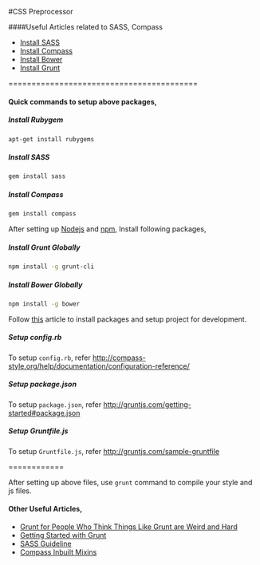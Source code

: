 #CSS Preprocessor

####Useful Articles related to SASS, Compass

* [Install SASS](http://sass-lang.com/install)
* [Install Compass](http://compass-style.org/install/)
* [Install Bower](http://bower.io/#install-bower)
* [Install Grunt](http://gruntjs.com/getting-started)

=========================================


#### Quick commands to setup above packages,


##### Install Rubygem
```bash
apt-get install rubygems
```


##### Install SASS
```bash
gem install sass
```


##### Install Compass
```bash
gem install compass
```



After setting up [Nodejs](http://nodejs.org/) and [npm](https://npmjs.org/), Install following packages,



##### Install Grunt Globally
```bash
npm install -g grunt-cli
```


##### Install Bower Globally
```bash
npm install -g bower
```


Follow [this](http://docs.rtcamp.com/rtpanel/developer/setup-rtpanel-development/) article to install packages and setup project for development.



##### Setup config.rb

To setup `config.rb`, refer http://compass-style.org/help/documentation/configuration-reference/



##### Setup package.json

To setup `package.json`, refer http://gruntjs.com/getting-started#package.json



##### Setup Gruntfile.js

To setup `Gruntfile.js`, refer http://gruntjs.com/sample-gruntfile

============



After setting up above files, use `grunt` command to compile your style and js files.



#### Other Useful Articles,
* [Grunt for People Who Think Things Like Grunt are Weird and Hard](http://24ways.org/2013/grunt-is-not-weird-and-hard/)
* [Getting Started with Grunt](http://blog.teamtreehouse.com/getting-started-with-grunt)
* [SASS Guideline](http://sass-guidelin.es/)
* [Compass Inbuilt Mixins](http://compass-style.org/index/mixins/)
